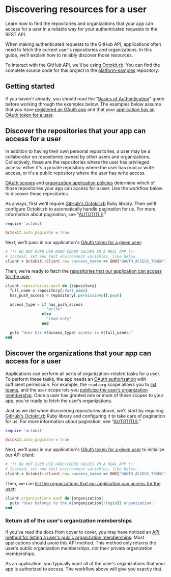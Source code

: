 # Discovering resources for a user

Learn how to find the repositories and organizations that your app can access for a user in a reliable way for your authenticated requests to the REST API.

When making authenticated requests to the GitHub API, applications often need to fetch the current user's repositories and organizations. In this guide, we'll explain how to reliably discover those resources.

To interact with the GitHub API, we'll be using [Octokit.rb][octokit.rb]. You can find the complete source code for this project in the [platform-samples][platform samples] repository.

## Getting started

If you haven't already, you should read the "[Basics of Authentication][basics-of-authentication]" guide before working through the examples below. The examples below assume that you have [registered an OAuth app][register-oauth-app] and that your [application has an OAuth token for a user][make-authenticated-request-for-user].

## Discover the repositories that your app can access for a user

In addition to having their own personal repositories, a user may be a collaborator on repositories owned by other users and organizations. Collectively, these are the repositories where the user has privileged access: either it's a private repository where the user has read or write access, or it's a public repository where the user has write access.

[OAuth scopes][scopes] and [organization application policies][oap] determine which of those repositories your app can access for a user. Use the workflow below to discover those repositories.

As always, first we'll require [GitHub's Octokit.rb][octokit.rb] Ruby library. Then we'll configure Octokit.rb to automatically handle pagination for us. For more information about pagination, see "[AUTOTITLE](/rest/guides/using-pagination-in-the-rest-api)."

``` ruby
require 'octokit'

Octokit.auto_paginate = true
```

Next, we'll pass in our application's [OAuth token for a given user][make-authenticated-request-for-user]:

``` ruby
# !!! DO NOT EVER USE HARD-CODED VALUES IN A REAL APP !!!
# Instead, set and test environment variables, like below.
client = Octokit::Client.new :access_token => ENV["OAUTH_ACCESS_TOKEN"]
```

Then, we're ready to fetch the [repositories that our application can access for the user][list-repositories-for-current-user]:

``` ruby
client.repositories.each do |repository|
  full_name = repository[:full_name]
  has_push_access = repository[:permissions][:push]

  access_type = if has_push_access
                  "write"
                else
                  "read-only"
                end

  puts "User has #{access_type} access to #{full_name}."
end
```

## Discover the organizations that your app can access for a user

Applications can perform all sorts of organization-related tasks for a user. To perform these tasks, the app needs an [OAuth authorization][scopes] with sufficient permission. For example, the `read:org` scope allows you to [list teams][list-teams], and the `user` scope lets you [publicize the user’s organization membership][publicize-membership]. Once a user has granted one or more of these scopes to your app, you're ready to fetch the user’s organizations.

Just as we did when discovering repositories above, we'll start by requiring [GitHub's Octokit.rb][octokit.rb] Ruby library and configuring it to take care of pagination for us. For more information about pagination, see "[AUTOTITLE](/rest/guides/using-pagination-in-the-rest-api)."

``` ruby
require 'octokit'

Octokit.auto_paginate = true
```

Next, we'll pass in our application's [OAuth token for a given user][make-authenticated-request-for-user] to initialize our API client:

``` ruby
# !!! DO NOT EVER USE HARD-CODED VALUES IN A REAL APP !!!
# Instead, set and test environment variables, like below.
client = Octokit::Client.new :access_token => ENV["OAUTH_ACCESS_TOKEN"]
```

Then, we can [list the organizations that our application can access for the user][list-orgs-for-current-user]:

``` ruby
client.organizations.each do |organization|
  puts "User belongs to the #{organization[:login]} organization."
end
```

### Return all of the user's organization memberships

If you've read the docs from cover to cover, you may have noticed an [API method for listing a user's public organization memberships][list-public-orgs]. Most applications should avoid this API method. This method only returns the user's public organization memberships, not their private organization memberships.

As an application, you typically want all of the user's organizations that your app is authorized to access. The workflow above will give you exactly that.

[basics-of-authentication]: /apps/oauth-apps/building-oauth-apps/authenticating-to-the-rest-api-with-an-oauth-app
[list-public-orgs]: /rest/orgs#list-organizations-for-a-user
[list-repositories-for-current-user]: /rest/repos#list-repositories-for-the-authenticated-user
[list-orgs-for-current-user]: /rest/orgs#list-organizations-for-the-authenticated-user
[list-teams]: /rest/teams#list-teams
[make-authenticated-request-for-user]: /apps/oauth-apps/building-oauth-apps/authenticating-to-the-rest-api-with-an-oauth-app#making-authenticated-requests
[oap]: https://developer.github.com/changes/2015-01-19-an-integrators-guide-to-organization-application-policies/
[octokit.rb]: https://github.com/octokit/octokit.rb
[platform samples]: https://github.com/github/platform-samples/tree/master/api/ruby/discovering-resources-for-a-user
[publicize-membership]: /rest/orgs#set-public-organization-membership-for-the-authenticated-user
[register-oauth-app]: /apps/oauth-apps/building-oauth-apps/authenticating-to-the-rest-api-with-an-oauth-app#registering-your-app
[scopes]: /apps/oauth-apps/building-oauth-apps/scopes-for-oauth-apps
